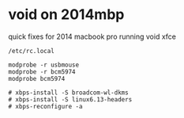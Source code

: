 # void on 2014mbp
 quick fixes for 2014 macbook pro running void xfce

`/etc/rc.local`
```
modprobe -r usbmouse
modprobe -r bcm5974
modprobe bcm5974
```
```
# xbps-install -S broadcom-wl-dkms
# xbps-install -S linux6.13-headers
# xbps-reconfigure -a
```
